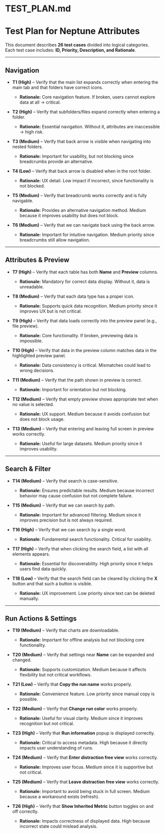 # TEST_PLAN.md  

# Test Plan for Neptune Attributes  

This document describes **26 test cases** divided into logical categories.  
Each test case includes: **ID, Priority, Description, and Rationale**.  

---

## Navigation  

- **T1 (High)** – Verify that the main list expands correctly when entering the main tab and that folders have correct icons.  
  - **Rationale:** Core navigation feature. If broken, users cannot explore data at all → critical.  

- **T2 (High)** – Verify that subfolders/files expand correctly when entering a folder.  
  - **Rationale:** Essential navigation. Without it, attributes are inaccessible → high risk.  

- **T3 (Medium)** – Verify that back arrow is visible when navigating into nested folders.  
  - **Rationale:** Important for usability, but not blocking since breadcrumbs provide an alternative.  

- **T4 (Low)** – Verify that back arrow is disabled when in the root folder.  
  - **Rationale:** UX detail. Low impact if incorrect, since functionality is not blocked.  

- **T5 (Medium)** – Verify that breadcrumb works correctly and is fully navigable.  
  - **Rationale:** Provides an alternative navigation method. Medium because it improves usability but does not block.  

- **T6 (Medium)** – Verify that we can navigate back using the back arrow.  
  - **Rationale:** Important for intuitive navigation. Medium priority since breadcrumbs still allow navigation.  

---

## Attributes & Preview  

- **T7 (High)** – Verify that each table has both **Name** and **Preview** columns.  
  - **Rationale:** Mandatory for correct data display. Without it, data is unreadable.  

- **T8 (Medium)** – Verify that each data type has a proper icon.  
  - **Rationale:** Supports quick data recognition. Medium priority since it improves UX but is not critical.  

- **T9 (High)** – Verify that data loads correctly into the preview panel (e.g., file preview).  
  - **Rationale:** Core functionality. If broken, previewing data is impossible.  

- **T10 (High)** – Verify that data in the preview column matches data in the highlighted preview panel.  
  - **Rationale:** Data consistency is critical. Mismatches could lead to wrong decisions.  

- **T11 (Medium)** – Verify that the path shown in preview is correct.  
  - **Rationale:** Important for orientation but not blocking.  

- **T12 (Medium)** – Verify that empty preview shows appropriate text when no value is selected.  
  - **Rationale:** UX support. Medium because it avoids confusion but does not block usage.  

- **T13 (Medium)** – Verify that entering and leaving full screen in preview works correctly.  
  - **Rationale:** Useful for large datasets. Medium priority since it improves usability.  

---

## Search & Filter  

- **T14 (Medium)** – Verify that search is case-sensitive.  
  - **Rationale:** Ensures predictable results. Medium because incorrect behavior may cause confusion but not complete failure.  

- **T15 (Medium)** – Verify that we can search by path.  
  - **Rationale:** Important for advanced filtering. Medium since it improves precision but is not always required.  

- **T16 (High)** – Verify that we can search by a single word.  
  - **Rationale:** Fundamental search functionality. Critical for usability.  

- **T17 (High)** – Verify that when clicking the search field, a list with all elements appears.  
  - **Rationale:** Essential for discoverability. High priority since it helps users find data quickly.  

- **T18 (Low)** – Verify that the search field can be cleared by clicking the **X** button and that such a button is visible.  
  - **Rationale:** UX improvement. Low priority since text can be deleted manually.  

---

## Run Actions & Settings  

- **T19 (Medium)** – Verify that charts are downloadable.  
  - **Rationale:** Important for offline analysis but not blocking core functionality.  

- **T20 (Medium)** – Verify that settings near **Name** can be expanded and changed.  
  - **Rationale:** Supports customization. Medium because it affects flexibility but not critical workflows.  

- **T21 (Low)** – Verify that **Copy the run name** works properly.  
  - **Rationale:** Convenience feature. Low priority since manual copy is possible.  

- **T22 (Medium)** – Verify that **Change run color** works properly.  
  - **Rationale:** Useful for visual clarity. Medium since it improves recognition but not critical.  

- **T23 (High)** – Verify that **Run information** popup is displayed correctly.  
  - **Rationale:** Critical to access metadata. High because it directly impacts user understanding of runs.  

- **T24 (Medium)** – Verify that **Enter distraction free view** works correctly.  
  - **Rationale:** Improves user focus. Medium since it is supportive but not critical.  

- **T25 (Medium)** – Verify that **Leave distraction free view** works correctly.  
  - **Rationale:** Important to avoid being stuck in full screen. Medium because a workaround exists (refresh).  

- **T26 (High)** – Verify that **Show Inherited Metric** button toggles on and off correctly.  
  - **Rationale:** Impacts correctness of displayed data. High because incorrect state could mislead analysis.  
